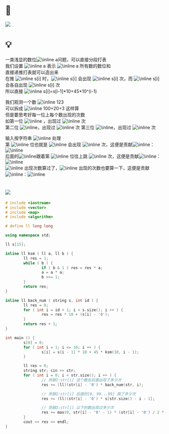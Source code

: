 # 🔗
<a href="https://www.luogu.com.cn/problem/P1836"><img src="https://img-blog.csdnimg.cn/85c8cd767515436397cb494f1ef7c93b.png"></a>

# 💡
一类浅显的数位<img src="https://latex.codecogs.com/svg.image?\inline&space;dp" title="\inline a" />问题，可以直接分段打表  
我们设置 <img src="https://latex.codecogs.com/svg.image?\inline&space;s[i]" title="\inline a" /> 表示 <img src="https://latex.codecogs.com/svg.image?\inline&space;[0,10^i)" title="\inline a" /> 所有数的数位和  
直接递推打表就可以造出来  
在推 <img src="https://latex.codecogs.com/svg.image?\inline&space;s[i]" title="\inline s[i]" /> 时，<img src="https://latex.codecogs.com/svg.image?\inline&space;s[i-1]" title="\inline s[i]" /> 会出现 <img src="https://latex.codecogs.com/svg.image?\inline&space;10" title="\inline s[i]" /> 次，而 <img src="https://latex.codecogs.com/svg.image?\inline&space;[0,9]" title="\inline s[i]" /> 会各自出现 <img src="https://latex.codecogs.com/svg.image?\inline&space;10^{i-1}" title="\inline s[i]" /> 次  
所以直接 <img src="https://latex.codecogs.com/svg.image?\inline&space;s[i]=s[i-1]*10&plus;45*10^{(i-1)}" title="\inline s[i]=s[i-1]*10+45*10^(i-1)" />  
  
我们观测一个数 <img src="https://latex.codecogs.com/svg.image?\inline&space;123" title="\inline 123" />   
可以拆成 <img src="https://latex.codecogs.com/svg.image?\inline&space;100&plus;20&plus;3" title="\inline 100+20+3" /> 这样算  
但是要思考好每一位上每个数出现的次数  
如第一位 <img src="https://latex.codecogs.com/svg.image?\inline&space;1" title="\inline" /> ，出现过 <img src="https://latex.codecogs.com/svg.image?\inline&space;24" title="\inline" /> 次  
第二位 <img src="https://latex.codecogs.com/svg.image?\inline&space;2" title="\inline" />，出现过 <img src="https://latex.codecogs.com/svg.image?\inline&space;4" title="\inline" /> 次
第三位 <img src="https://latex.codecogs.com/svg.image?\inline&space;3" title="\inline" />，出现过 <img src="https://latex.codecogs.com/svg.image?\inline&space;1" title="\inline" /> 次
  
输入按字符串 <img src="https://latex.codecogs.com/svg.image?\inline&space;str" title="\inline" /> 处理  
第 <img src="https://latex.codecogs.com/svg.image?\inline&space;i" title="\inline" /> 位也就是 <img src="https://latex.codecogs.com/svg.image?\inline&space;str[i]" title="\inline" /> 会出现 <img src="https://latex.codecogs.com/svg.image?\inline&space;stoi(str[i+1,sz-1])+1" title="\inline" /> 次，这便是贡献<img src="https://latex.codecogs.com/svg.image?\inline&space;1" title="\inline" />： <img src="https://latex.codecogs.com/svg.image?\inline&space;str[i]*(stoi(str[i+1,sz-1])+1)" title="\inline" />  
后面的<img src="https://latex.codecogs.com/svg.image?\inline&space;[0,10^{sz-i-1})" title="\inline" />跟着第 <img src="https://latex.codecogs.com/svg.image?\inline&space;i" title="\inline" /> 位往上跳 <img src="https://latex.codecogs.com/svg.image?\inline&space;str[i]" title="\inline" /> 次，这便是贡献<img src="https://latex.codecogs.com/svg.image?\inline&space;2" title="\inline" />：<img src="https://latex.codecogs.com/svg.image?\inline&space;str[i]*s[sz-i-1]" title="\inline" />  
<img src="https://latex.codecogs.com/svg.image?\inline&space;str[i]" title="\inline" /> 出现次数算过了，<img src="https://latex.codecogs.com/svg.image?\inline&space;[0,str[i-1]]" title="\inline" /> 出现的次数也要算一下，这便是贡献<img src="https://latex.codecogs.com/svg.image?\inline&space;3" title="\inline" />：<img src="https://latex.codecogs.com/svg.image?\inline&space;\sum\limits_{i=0}^{str[i]-1}*10^{sz-i-1}" title="\inline" />  

# <img src="https://img-blog.csdnimg.cn/20210713144601841.png" >
```cpp
# include <iostream>
# include <vector>
# include <map>
# include <algorithm>

# define ll long long

using namespace std;

ll s[15];

inline ll ksm ( ll a, ll b ) {
        ll res = 1;
        while ( b ) {
                if ( b & 1 ) res = res * a;
                a = a * a;
                b >>= 1;
        }
        return res;
}

inline ll back_num ( string s, int id ) {
        ll res = 0;
        for ( int i = id + 1; i < s.size(); i ++ ) {
                res = res * 10 + (s[i] - '0');
        }
        return res + 1;
}

int main () {
        s[0] = 0;
        for ( int i = 1; i <= 10; i ++ ) {
                s[i] = s[i - 1] * 10 + 45 * ksm(10, i - 1);
        }

        ll res = 0;
        string str; cin >> str;
        for ( int i = 0; i < str.size(); i ++ ) {
                // 贡献1:str[i] 这个数在后面出现了多少次
                res += (ll)(str[i] - '0') * back_num(str, i);       

                // 贡献2:str[i] 后面的[0, 99...99] 跳了多少次
                res += (ll)(str[i] - '0') * s[str.size() - i - 1];  

                // 贡献3:str[i] 以下的数出现过多少次
                res += max(0, str[i] - '0' - 1) * (str[i] - '0') / 2 * ksm(10, str.size() - i - 1);
        }
        cout << res << endl;
}
```
